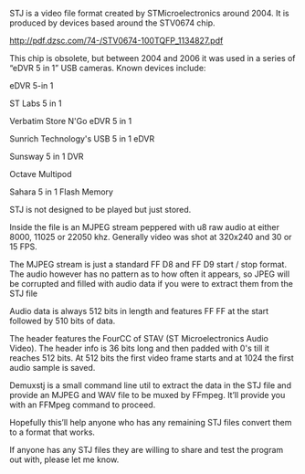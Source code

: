 STJ is a video file format created by STMicroelectronics around 2004. It is produced by devices based around the STV0674 chip.

http://pdf.dzsc.com/74-/STV0674-100TQFP_1134827.pdf

This chip is obsolete, but between 2004 and 2006 it was used in a series of “eDVR 5 in 1” USB cameras. Known devices include:


eDVR 5-in 1

ST Labs 5 in 1

Verbatim Store N'Go eDVR 5 in 1

Sunrich Technology's USB 5 in 1 eDVR

Sunsway 5 in 1 DVR 

Octave Multipod

Sahara 5 in 1 Flash Memory


STJ is not designed to be played but just stored.

Inside the file is an MJPEG stream peppered with u8 raw audio at either 8000, 11025 or 22050 khz. Generally video was shot at 320x240 and 30 or 15 FPS. 

The MJPEG stream is just a standard FF D8 and FF D9 start / stop format. The audio however has no pattern as to how often it appears, so JPEG will be corrupted and filled with audio data if you were to extract them from the STJ file

Audio data is always 512 bits in length and features FF FF at the start followed by 510 bits of data.

The header features the FourCC of STAV (ST Microelectronics Audio Video). The header info is 36 bits long and then padded with 0's till it reaches 512 bits. At 512 bits the first video frame starts and at 1024 the first audio sample is saved.

Demuxstj is a small command line util to extract the data in the STJ file and provide an MJPEG and WAV file to be muxed by FFmpeg. It’ll provide you with an FFMpeg command to proceed.

Hopefully this’ll help anyone who has any remaining STJ files convert them to a format that works.

If anyone has any STJ files they are willing to share and test the program out with, please let me know.
